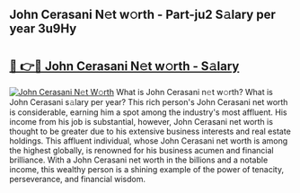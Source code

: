## John Cerasani N𝚎t w𝚘rth - Part-ju2 S𝚊lary per year 3u9Hy

# <h2><a href="http://gc1givt.nevu.top/?p=John+Cerasani">🔗 👉🔴 John Cerasani N𝚎t w𝚘rth - S𝚊lary</a></h2>

[![John Cerasani N𝚎t W𝚘rth](https://i.imgur.com/Oavwk0R.jpeg)](http://gc1givt.nevu.top/?p=John+Cerasani)
What is John Cerasani n𝚎t w𝚘rth? What is John Cerasani s𝚊lary per year?
This rich person's John Cerasani net worth is considerable, earning him a spot among the industry's most affluent. His income from his job is substantial, however, John Cerasani net worth is thought to be greater due to his extensive business interests and real estate holdings. This affluent individual, whose John Cerasani net worth is among the highest globally, is renowned for his business acumen and financial brilliance. With a John Cerasani net worth in the billions and a notable income, this wealthy person is a shining example of the power of tenacity, perseverance, and financial wisdom.
